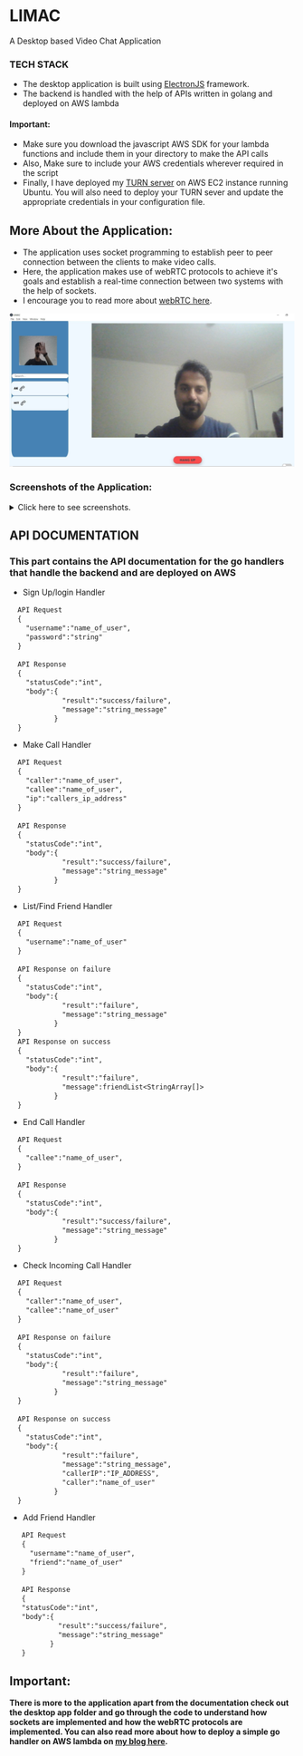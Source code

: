 # LIMAC
A Desktop based Video Chat Application

### TECH STACK
* The desktop application is built using [ElectronJS](https://www.electronjs.org/) framework.
* The backend is handled with the help of APIs written in golang and deployed on AWS lambda

#### Important:
* Make sure you download the javascript AWS SDK for your lambda functions and include them in your directory to make the API calls
* Also, Make sure to include your AWS credentials wherever required in the script
* Finally, I have deployed my [TURN server](https://webrtc.org/getting-started/turn-server) on AWS EC2 instance running Ubuntu. You will also need to deploy your TURN sever and 
update the appropriate credentials in your configuration file.

## More About the Application:
* The application uses socket programming to establish peer to peer connection between the clients to make video calls. 
* Here, the application makes use of webRTC protocols to achieve it's goals and establish a real-time connection between two systems with the help of sockets.
* I encourage you to read more about [webRTC here](https://webrtc.org/). 

![LIMAC App](/Screenshots/on_call.jpg)

### Screenshots of the Application:

<details>
<summary>Click here to see screenshots.</summary>
<img src="/Screenshots/start_up.jpg" name="start up"/>
<img src="/Screenshots/login_signup.jpg" name="sign up"/>
<img src="/Screenshots/home_page.jpg" name="home page"/>
<img src="/Screenshots/search_friends.jpg" name="search friends"/>
</details>

## API DOCUMENTATION
### This part contains the API documentation for the go handlers that handle the backend and are deployed on AWS

* Sign Up/login Handler
```
  API Request
  {
    "username":"name_of_user",
    "password":"string"
  }
  
  API Response
  {
    "statusCode":"int",
    "body":{
             "result":"success/failure",
             "message":"string_message"
           }
  }
 ```
 
 * Make Call Handler
```
  API Request
  {
    "caller":"name_of_user",
    "callee":"name_of_user",
    "ip":"callers_ip_address"
  }
  
  API Response
  {
    "statusCode":"int",
    "body":{
             "result":"success/failure",
             "message":"string_message"
           }
  }
 ```
  * List/Find Friend Handler
```
  API Request
  {
    "username":"name_of_user"
  }
  
  API Response on failure
  {
    "statusCode":"int",
    "body":{
             "result":"failure",
             "message":"string_message"
           }
  }
  API Response on success
  {
    "statusCode":"int",
    "body":{
             "result":"failure",
             "message":friendList<StringArray[]>
           }
  }
 ```
  * End Call Handler
```
  API Request
  {
    "callee":"name_of_user",
  }
  
  API Response
  {
    "statusCode":"int",
    "body":{
             "result":"success/failure",
             "message":"string_message"
           }
  }
 ```
   * Check Incoming Call Handler
```
  API Request
  {
    "caller":"name_of_user",
    "callee":"name_of_user"
  }
  
  API Response on failure
  {
    "statusCode":"int",
    "body":{
             "result":"failure",
             "message":"string_message"
           }
  }
  
  API Response on success
  {
    "statusCode":"int",
    "body":{
             "result":"failure",
             "message":"string_message",
             "callerIP":"IP_ADDRESS",
             "caller":"name_of_user"
           }
  }
 ```
 * Add Friend Handler
 ```
    API Request
    {
      "username":"name_of_user",
      "friend":"name_of_user"
    }
    
    API Response
    {
    "statusCode":"int",
    "body":{
             "result":"success/failure",
             "message":"string_message"
           }
    }
 ```
 
 ## Important:
 **There is more to the application apart from the documentation check out the desktop app folder and go through the code to understand how sockets are implemented and how the webRTC
 protocols are implemented. You can also read more about how to deploy a simple go handler on AWS lambda on [my blog here](https://hitheshpv.net/2021/01/16/deploying-a-simple-go-handler-aws-lambda/).**
